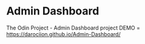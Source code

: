 # Admin Dashboard
 
The Odin Project - Admin Dashboard project
DEMO = https://darociion.github.io/Admin-Dashboard/
